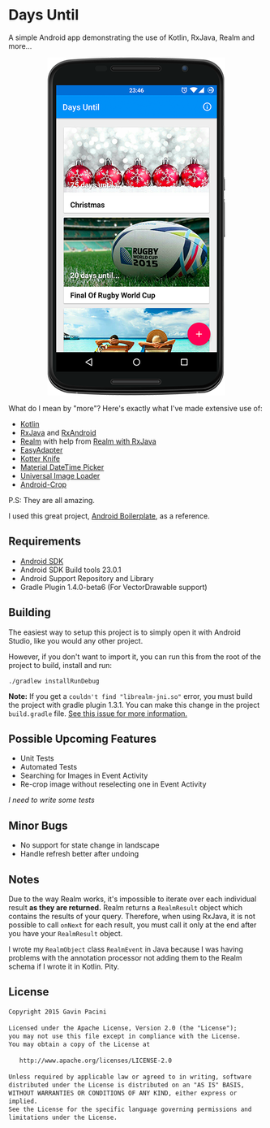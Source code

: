 Days Until
===================
A simple Android app demonstrating the use of Kotlin, RxJava, Realm and more...

<p align="center">
    <img src="images/device.png" alt="Web Launcher"/>
</p>

What do I mean by "more"? Here's exactly what I've made extensive use of:

 - [Kotlin](https://kotlinlang.org/)
 - [RxJava](https://github.com/ReactiveX/RxJava) and [RxAndroid](https://github.com/ReactiveX/RxAndroid)
 - [Realm](https://realm.io/) with help from [Realm with RxJava](https://github.com/kboyarshinov/realm-rxjava-example)
 - [EasyAdapter](https://github.com/ribot/easy-adapter)
 - [Kotter Knife](https://github.com/JakeWharton/kotterknife)
 - [Material DateTime Picker](https://github.com/wdullaer/MaterialDateTimePicker)
 - [Universal Image Loader](https://github.com/nostra13/Android-Universal-Image-Loader)
 - [Android-Crop](https://github.com/jdamcd/android-crop)
 
P.S: They are all amazing.

I used this great project, [Android Boilerplate](https://github.com/hitherejoe/Android-Boilerplate), as a reference.



Requirements
------------
 - [Android SDK](http://developer.android.com/sdk/index.html)
 - Android SDK Build tools 23.0.1
 - Android Support Repository and Library
 - Gradle Plugin 1.4.0-beta6 (For VectorDrawable support)
 
Building
--------
The easiest way to setup this project is to simply open it with Android Studio, like you would any other project.
 
However, if you don't want to import it, you can run this from the root of the project to build, install and run:

    ./gradlew installRunDebug
   
**Note:** If you get a `couldn't find "librealm-jni.so"` error, you must build the project with gradle plugin 1.3.1. You can make this change in the project `build.gradle` file. [See this issue for more information.](https://github.com/realm/realm-java/issues/1421)

Possible Upcoming Features
--------
 - Unit Tests
 - Automated Tests
 - Searching for Images in Event Activity
 - Re-crop image without reselecting one in Event Activity

*I need to write some tests*

Minor Bugs
--------
 - No support for state change in landscape
 - Handle refresh better after undoing
 
Notes
--------
Due to the way Realm works, it's impossible to iterate over each individual result **as they are returned.** Realm returns a `RealmResult` object which contains the results of your query. Therefore, when using RxJava, it is not possible to call `onNext` for each result, you must call it only at the end after you have your `RealmResult` object.

I wrote my `RealmObject` class `RealmEvent` in Java because I was having problems with the annotation processor not adding them to the Realm schema if I wrote it in Kotlin. Pity.

License
--------------

    Copyright 2015 Gavin Pacini

    Licensed under the Apache License, Version 2.0 (the "License");
    you may not use this file except in compliance with the License.
    You may obtain a copy of the License at

       http://www.apache.org/licenses/LICENSE-2.0

    Unless required by applicable law or agreed to in writing, software
    distributed under the License is distributed on an "AS IS" BASIS,
    WITHOUT WARRANTIES OR CONDITIONS OF ANY KIND, either express or implied.
    See the License for the specific language governing permissions and
    limitations under the License.